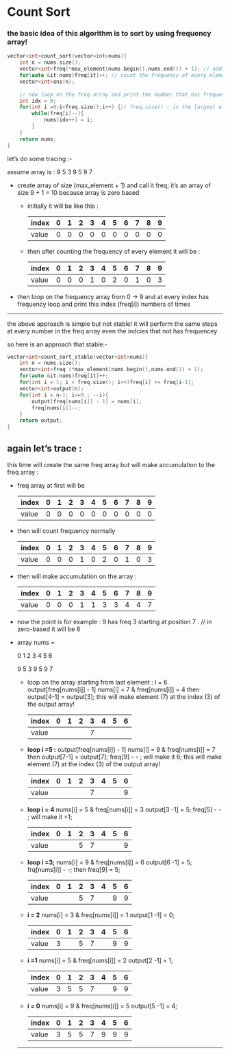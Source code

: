 # Count Sort

### the basic idea of this algorithm is to sort by using frequency array!

```cpp
vector<int>count_sort(vector<int>nums){
    int n = nums.size();
    vector<int>freq(*max_element(nums.begin(),nums.end()) + 1); // add one to count the freq [max_element]
    for(auto &it:nums)freq[it]++; // count the frequency of every element in the array
    vector<int>ans(n);
    
    // now loop on the freq array and print the number that has frequency by order 
    int idx = 0;
    for(int i =0;i<freq.size();i++) {// freq.size() : is the largest element in the array 
        while(freq[i]--){
            nums[idx++] = i;  
        }
    }
    return nums;
}
```

let’s do some tracing :- 

assume array is : 9 5 3 9 5 9 7

- create array of size (max_element + 1) and call it freq;
it’s an array of size 9 + 1 = 10 because array is zero based
    - initially it will be like this :
        
        
        | index | 0 | 1 | 2 | 3 | 4 | 5 | 6 | 7 | 8 | 9 |
        | --- | --- | --- | --- | --- | --- | --- | --- | --- | --- | --- |
        | value | 0 | 0 | 0 | 0 | 0 | 0 | 0 | 0 | 0 | 0 |
    - then after counting the frequency of every element it will be :
        
        
        | index | 0 | 1 | 2 | 3 | 4 | 5 | 6 | 7 | 8 | 9 |
        | --- | --- | --- | --- | --- | --- | --- | --- | --- | --- | --- |
        | value | 0 | 0 | 0 | 1 | 0 | 2 | 0 | 1 | 0 | 3 |
- then loop on the frequency array from 0 → 9 and at every index has frequency loop and print this index (freq[i]) numbers of times

---

the above approach is simple but not stable!
it will perform the same steps at every number in the freq array even the indcies that not has frequencey

so here is an approach that stable:- 

```cpp
vector<int>count_sort_stable(vector<int>nums){
    int n = nums.size();
    vector<int>freq (*max_element(nums.begin(),nums.end()) + 1);
    for(auto &it:nums)freq[it]++;
    for(int i = 1; i < freq.size(); i++)freq[i] += freq[i-1];
    vector<int>output(n);
    for(int i = n-1; i>=0 ; --i){
        output[freq[nums[i]] - 1] = nums[i];
        freq[nums[i]]--;
    }
    return output;
}
```

## again let’s trace :

this time will create the same freq array but will make accumulation to the freq array  : 

- freq array at first will be
    
    
    | index | 0 | 1 | 2 | 3 | 4 | 5 | 6 | 7 | 8 | 9 |
    | --- | --- | --- | --- | --- | --- | --- | --- | --- | --- | --- |
    | value | 0 | 0 | 0 | 0 | 0 | 0 | 0 | 0 | 0 | 0 |
- then will count frequency normally
    
    
    | index | 0 | 1 | 2 | 3 | 4 | 5 | 6 | 7 | 8 | 9 |
    | --- | --- | --- | --- | --- | --- | --- | --- | --- | --- | --- |
    | value | 0 | 0 | 0 | 1 | 0 | 2 | 0 | 1 | 0 | 3 |
- then will make accumulation on the array :
    
    
    | index | 0 | 1 | 2 | 3 | 4 | 5 | 6 | 7 | 8 | 9 |
    | --- | --- | --- | --- | --- | --- | --- | --- | --- | --- | --- |
    | value | 0 | 0 | 0 | 1 | 1 | 3 | 3 | 4 | 4 | 7 |
- now the point is for example : 
9 has freq 3 starting at position 7 . // in zero-based it will be 6
- array nums =

     0  1  2  3  4  5  6

     9  5  3  9  5  9  7
    - loop on the array starting from last element : i = 6
    output[freq[nums[i]] - 1] 
    nums[i] = 7 & freq[nums[i]] = 4 
    then output[4-1] = output[3];
    this will make element (7) at the index (3) of the output array!
        
        
        | index | 0 | 1 | 2 | 3 | 4 | 5 | 6 |
        | --- | --- | --- | --- | --- | --- | --- | --- |
        | value |  |  |  | 7 |  |  |  |
    - **loop i =5 :** 
    output[freq[nums[i]] - 1] 
    nums[i] = 9 & freq[nums[i]] = 7 
    then output[7-1] = output[7];
    freq[9] - - ; will make it 6;
    this will make element (7) at the index (3) of the output array!
        
        
        | index | 0 | 1 | 2 | 3 | 4 | 5 | 6 |
        | --- | --- | --- | --- | --- | --- | --- | --- |
        | value |  |  |  | 7 |  |  | 9 |
    - **loop i = 4**
    nums[i] = 5 & freq[nums[i]] = 3
    output[3 -1] = 5; 
    freq[5] - - ; will make it =1;
        
        
        | index | 0 | 1 | 2 | 3 | 4 | 5 | 6 |
        | --- | --- | --- | --- | --- | --- | --- | --- |
        | value |  |  | 5 | 7 |  |  | 9 |
    - **loop i =3;**
    nums[i] = 9 & freq[nums[i]] = 6
    output[6 -1] = 5; 
    frq[nums[i]] - -; then freq[9] = 5;
        
        
        | index | 0 | 1 | 2 | 3 | 4 | 5 | 6 |
        | --- | --- | --- | --- | --- | --- | --- | --- |
        | value |  |  | 5 | 7 |  | 9 | 9 |
    - **i = 2**
    nums[i] = 3 & freq[nums[i]] = 1
    output[1 -1] = 0;
        
        
        | index | 0 | 1 | 2 | 3 | 4 | 5 | 6 |
        | --- | --- | --- | --- | --- | --- | --- | --- |
        | value | 3 |  | 5 | 7 |  | 9 | 9 |
    - **i =1** 
    nums[i] = 5 & freq[nums[i]] = 2
    output[2 -1] = 1;
        
        
        | index | 0 | 1 | 2 | 3 | 4 | 5 | 6 |
        | --- | --- | --- | --- | --- | --- | --- | --- |
        | value | 3 | 5 | 5 | 7 |  | 9 | 9 |
    - **i = 0**
    nums[i] = 9 & freq[nums[i]] = 5
    output[5 -1] = 4;
        
        
        | index | 0 | 1 | 2 | 3 | 4 | 5 | 6 |
        | --- | --- | --- | --- | --- | --- | --- | --- |
        | value | 3 | 5 | 5 | 7 | 9 | 9 | 9 |
        
    
    ---